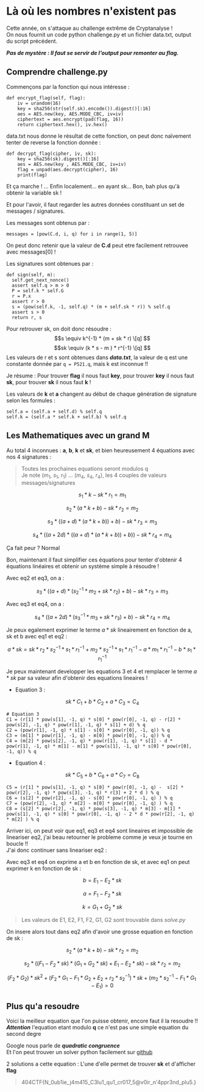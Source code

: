 # Là où les nombres n'existent pas

Cette année, on s'attaque au challenge extrême de Cryptanalyse !  
On nous fournit un code python challenge.py et un fichier data.txt, output du script précédent.   

***Pas de mystère : Il faut se servir de l'output pour remonter au flag.***

## Comprendre challenge.py

Commençons par la fonction qui nous intéresse :

```python3
def encrypt_flag(self, flag):
    iv = urandom(16)
    key = sha256(str(self.sk).encode()).digest()[:16]
    aes = AES.new(key, AES.MODE_CBC, iv=iv)
    ciphertext = aes.encrypt(pad(flag, 16))
    return ciphertext.hex(), iv.hex()
```

data.txt nous donne le résultat de cette fonction, on peut donc naïvement tenter de reverse la fonction donnée :
```python3
def decrypt_flag(cipher, iv, sk):
    key = sha256(sk).digest()[:16]
    aes = AES.new(key , AES.MODE_CBC, iv=iv)
    flag = unpad(aes.decrypt(cipher), 16)
    print(flag)
```
Et ça marche ! ... Enfin localement... en ayant sk... Bon, bah plus qu'à obtenir la variable sk !  

Et pour l'avoir, il faut regarder les autres données constituant un set de messages / signatures.

Les messages sont obtenus par :
```python3
messages = [pow(C.d, i, q) for i in range(1, 5)]
```
On peut donc retenir que la valeur de **C.d** peut etre facilement retrouvee avec messages[0] !

Les signatures sont obtenues par :
```python3
def sign(self, m):
  self.get_next_nonce()
  assert self.q > m > 0
  P = self.k * self.G
  r = P.x
  assert r > 0
  s = (pow(self.k, -1, self.q) * (m + self.sk * r)) % self.q
  assert s > 0
  return r, s
```
Pour retrouver sk, on doit donc résoudre :
$$s \equiv k^{-1} * (m + sk * r) \[q]  $$
$$sk \equiv (k * s - m ) * r^{-1} \[q] $$
Les valeurs de r et s sont obtenues dans ***data.txt***, la valeur de q est une constante donnée par `q = P521.q`, mais k est inconnue !!

Je résume : Pour trouver **flag** il nous faut **key**, pour trouver **key** il nous faut **sk**, pour trouver **sk** il nous faut **k** !

Les valeurs de **k** et **a** changent au début de chaque génération de signature selon les formules :
```python3
self.a = (self.a + self.d) % self.q
self.k = (self.a * self.k + self.b) % self.q
```

## Les Mathematiques avec un grand M

Au total 4 inconnues : **a**, **b**, **k** et **sk**, et bien heureusement 4 équations avec nos 4 signatures :
> Toutes les prochaines equations seront modulos q  
> Je note ($m_1$, $s_1$, $r_1$) ... ($m_4$, $s_4$, $r_4$), les 4 couples de valeurs messages/signatures

$$ s_1 * k  - sk * r_1 = m_1 $$  

$$ s_2 * (a * k + b)  - sk * r_2 = m_2 $$  

$$ s_3 * ((a + d) * (a * k + b)) + b)  - sk * r_3 = m_3 $$  

$$ s_4 * ((a + 2d) * ((a + d) * (a * k + b)) + b))  - sk * r_4 = m_4 $$  

Ça fait peur ? Normal

Bon, maintenant il faut simplifier ces équations pour tenter d'obtenir 4 équations linéaires et obtenir un système simple à résoudre !

Avec eq2 et eq3, on a :

$$ s_3 * ((a + d) * (s_2^{-1} * m_2 + sk * r_2) + b)  - sk * r_3 = m_3 $$  

Avec eq3 et eq4, on a :

$$ s_4 * ((a + 2d) * (s_3^{-1} * m_3 + sk * r_3) + b)  - sk * r_4 = m_4 $$  

Je peux egalement exprimer le terme $a * sk$ lineairement en fonction de a, sk et b avec eq1 et eq2 :

$$ a * sk = sk * r_2 * s_2^{-1}  * s_1 * r_1^{-1} + m_2 * s_2^{-1} * s_1 * r_1^{-1} - a * m_1* r_1^{-1} - b  * s_1 * r_1^{-1}$$  

Je peux maintenant developper les equations 3 et 4  et remplacer le terme $a * sk$ par sa valeur afin d'obtenir des equations lineaires !
 
* Equation 3 :

$$ sk * C_1 + b * C_2 + a * C_3 = C_4 $$ 

```python3
# Equation 3
C1 = (r[1] * pow(s[1], -1, q) * s[0] * pow(r[0], -1, q) - r[2] * pow(s[2], -1, q) * pow(r[1], -1, q) * s[1] + d) % q
C2 = (pow(r[1], -1, q) * s[1] - s[0] * pow(r[0], -1, q)) % q
C3 = (m[1] * pow(r[1], -1, q) - m[0] * pow(r[0], -1, q)) % q
C4 = (m[2] * pow(s[2], -1, q) * pow(r[1], -1, q) * s[1] - d * pow(r[1], -1, q) * m[1] - m[1] * pow(s[1], -1, q) * s[0] * pow(r[0], -1, q)) % q
```

* Equation 4 :

$$ sk * C_5 + b * C_6 + a * C_7 = C_8 $$ 

```python3
C5 = (r[1] * pow(s[1], -1, q) * s[0] * pow(r[0], -1, q) -  s[2] * pow(r[2], -1, q) * pow(s[3], -1, q) * r[3] + 2 * d ) % q
C6 = (s[2] * pow(r[2], -1, q) - s[0] * pow(r[0], -1, q) ) % q
C7 = (pow(r[2], -1, q) * m[2] - m[0] * pow(r[0], -1, q) ) % q
C8 = (s[2] * pow(r[2], -1, q) * pow(s[3], -1, q) * m[3] - m[1] * pow(s[1], -1, q) * s[0] * pow(r[0], -1, q) - 2 * d * pow(r[2], -1, q) * m[2] ) % q
```

Arriver ici, on peut voir que eq1, eq3 et eq4 sont lineaires et impossible de lineariser eq2, j'ai beau retourner le probleme comme je veux je tourne en boucle !!  
J'ai donc continuer sans lineariser eq2 :

Avec eq3 et eq4 on exprime a et b en fonction de sk, et avec eq1 on peut exprimer k en fonction de sk :

$$ b = E_1 - E_2 * sk $$

$$ a = F_1 - F_2 * sk $$

$$ k = G_1 + G_2 * sk $$

> Les valeurs de E1, E2, F1, F2, G1, G2 sont trouvable dans *solve.py*

On insere alors tout dans eq2 afin d'avoir une grosse equation en fonction de sk :

$$ s_2 * (a * k + b)  - sk * r_2 = m_2 $$  

$$ s_2 * ((F_1 - F_2 * sk) * (G_1 + G_2 * sk) + E_1 - E_2 * sk)  - sk * r_2 = m_2 $$  

$$ (F_2 * G_2) * sk^{2} + (F_2 * G_1 - F_1 * G_2 + E_2 + r_2 * s_2^{-1}) * sk + (m_2 * s_2^{-1} - F_1 * G_1 - E_1) = 0 $$  

## Plus qu'a resoudre

Voici la meilleur equation que l'on puisse obtenir, encore faut il la resoudre !!  
***Attention*** l'equation etant modulo **q** ce n'est pas une simple equation du second degre  

Google nous parle de ***quadratic congruence***  
Et l'on peut trouver un solver python facilement sur [github](https://github.com/panoti/CH_QuadraticCongruenceSolver)

2 solutions a cette equation : L'une d'elle permet de trouver **sk** et d'afficher **flag**

>404CTF{N_0ub1ie_j4m415_C3lu1_qu1_cr017_5@v0ir_n'4ppr3nd_plu5.}
